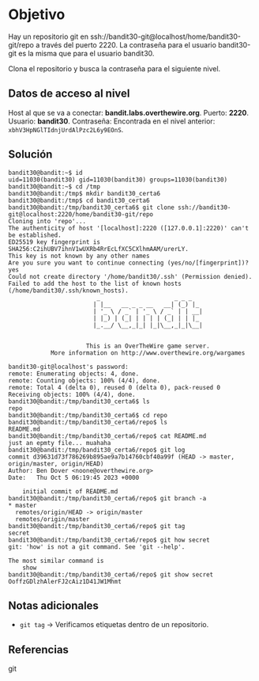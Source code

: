 
# Objetivo

Hay un repositorio git en ssh://bandit30-git@localhost/home/bandit30-git/repo a través del puerto 2220. La contraseña para el usuario bandit30-git es la misma que para el usuario bandit30.

Clona el repositorio y busca la contraseña para el siguiente nivel.
## Datos de acceso al nivel
Host al que se va a conectar: **bandit.labs.overthewire.org**.
Puerto: **2220**.
Usuario: **bandit30**.
Contraseña: Encontrada en el nivel anterior: `xbhV3HpNGlTIdnjUrdAlPzc2L6y9EOnS`.

## Solución
```
bandit30@bandit:~$ id
uid=11030(bandit30) gid=11030(bandit30) groups=11030(bandit30)
bandit30@bandit:~$ cd /tmp
bandit30@bandit:/tmp$ mkdir bandit30_certa6
bandit30@bandit:/tmp$ cd bandit30_certa6
bandit30@bandit:/tmp/bandit30_certa6$ git clone ssh://bandit30-git@localhost:2220/home/bandit30-git/repo
Cloning into 'repo'...
The authenticity of host '[localhost]:2220 ([127.0.0.1]:2220)' can't be established.
ED25519 key fingerprint is SHA256:C2ihUBV7ihnV1wUXRb4RrEcLfXC5CXlhmAAM/urerLY.
This key is not known by any other names
Are you sure you want to continue connecting (yes/no/[fingerprint])? yes
Could not create directory '/home/bandit30/.ssh' (Permission denied).
Failed to add the host to the list of known hosts (/home/bandit30/.ssh/known_hosts).
                         _                     _ _ _   
                        | |__   __ _ _ __   __| (_) |_ 
                        | '_ \ / _` | '_ \ / _` | | __|
                        | |_) | (_| | | | | (_| | | |_ 
                        |_.__/ \__,_|_| |_|\__,_|_|\__|
                                                       

                      This is an OverTheWire game server. 
            More information on http://www.overthewire.org/wargames

bandit30-git@localhost's password: 
remote: Enumerating objects: 4, done.
remote: Counting objects: 100% (4/4), done.
remote: Total 4 (delta 0), reused 0 (delta 0), pack-reused 0
Receiving objects: 100% (4/4), done.
bandit30@bandit:/tmp/bandit30_certa6$ ls
repo
bandit30@bandit:/tmp/bandit30_certa6$ cd repo
bandit30@bandit:/tmp/bandit30_certa6/repo$ ls
README.md
bandit30@bandit:/tmp/bandit30_certa6/repo$ cat README.md
just an epmty file... muahaha
bandit30@bandit:/tmp/bandit30_certa6/repo$ git log
commit d39631d73f786269b895ae9a7b14760cbf40a99f (HEAD -> master, origin/master, origin/HEAD)
Author: Ben Dover <noone@overthewire.org>
Date:   Thu Oct 5 06:19:45 2023 +0000

    initial commit of README.md
bandit30@bandit:/tmp/bandit30_certa6/repo$ git branch -a
* master
  remotes/origin/HEAD -> origin/master
  remotes/origin/master
bandit30@bandit:/tmp/bandit30_certa6/repo$ git tag
secret
bandit30@bandit:/tmp/bandit30_certa6/repo$ git how secret
git: 'how' is not a git command. See 'git --help'.

The most similar command is
	show
bandit30@bandit:/tmp/bandit30_certa6/repo$ git show secret
OoffzGDlzhAlerFJ2cAiz1D41JW1Mhmt
```

## Notas adicionales

- `git tag` -> Verificamos etiquetas dentro de un repositorio.
## Referencias

git